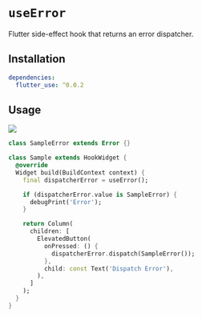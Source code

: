 # `useError`

Flutter side-effect hook that returns an error dispatcher.

## Installation

```yaml
dependencies:
  flutter_use: ^0.0.2
```

## Usage

[![](https://img.shields.io/badge/demo-%20%20%20%F0%9F%9A%80-green.svg)]((https://dartpad.dev/?id=8e8e4876d546dd38517cb833ee694359&null_safety=true))

```dart
class SampleError extends Error {}

class Sample extends HookWidget {
  @override
  Widget build(BuildContext context) {
    final dispatcherError = useError();

    if (dispatcherError.value is SampleError) {
      debugPrint('Error');
    }

    return Column(
      children: [
        ElevatedButton(
          onPressed: () {
            dispatcherError.dispatch(SampleError());
          },
          child: const Text('Dispatch Error'),
        ),
      ]
    );
  }
}
```
